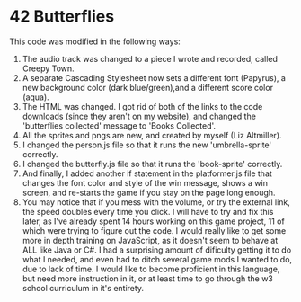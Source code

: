# 42 Butterflies #

This code was modified in the following ways:

1) The audio track was changed to a piece I wrote and recorded, called Creepy Town.
2) A separate Cascading Stylesheet now sets a different font (Papyrus), a new background color (dark blue/green),and a different score color (aqua).
3) The HTML was changed. I got rid of both of the links to the code downloads (since they aren't on my website), and changed the 'butterflies collected' message to 'Books Collected'.
4) All the sprites and pngs are new, and created by myself (Liz Altmiller).
5) I changed the person.js file so that it runs the new 'umbrella-sprite' correctly.
6) I changed the butterfly.js file so that it runs the 'book-sprite' correctly.
7) And finally, I added another if statement in the platformer.js file that changes the font color and style of the win message, shows a win screen, and re-starts the game if you stay on the page long enough. 
8) You may notice that if you mess with the volume, or try the external link, the speed doubles every time you click. I will have to try and fix this later, as I've already spent 14 hours working on this game project, 11 of which were trying to figure out the code. I would really like to get some more in depth training on JavaScript, as it doesn't seem to behave at ALL like Java or C#. I had a surprising amount of dificulty getting it to do what I needed, and even had to ditch several game mods I wanted to do, due to lack of time. I would like to become proficient in this language, but need more instruction in it, or at least time to go through the w3 school curriculum in it's entirety.
